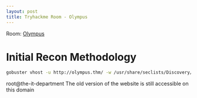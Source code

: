 ```yaml
---
layout: post
title: Tryhackme Room - Olympus
---
```


Room: [Olympus](https://tryhackme.com/room/olympusroom)

# Initial Recon Methodology

```bash
gobuster vhost -u http://olympus.thm/ -w /usr/share/seclists/Discovery/DNS/bug-bounty-program-subdomains-trickest-inventory.txt -t 50 --append-domain

```

root@the-it-department
The old version of the website is still accessible on this domain
